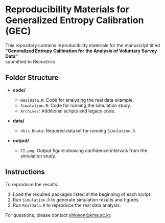 # Reproducibility Materials for Generalized Entropy Calibration (GEC)

This repository contains reproducibility materials for the manuscript titled  
**"Generalized Entropy Calibration for the Analysis of Voluntary Survey Data"**  
submitted to *Biometrics*.

## Folder Structure

- **code/**
  - `RealData.R`: Code for analyzing the real data example.
  - `Simulation.R`: Code for running the simulation study.
  - `Archive/`: Additional scripts and legacy code.

- **data/**
  - `nhis.Rdata`: Required dataset for running `Simulation.R`.

- **output/**
  - `CI.png`: Output figure showing confidence intervals from the simulation study.

## Instructions

To reproduce the results:
1. Load the required packages listed in the beginning of each script.
2. Run `Simulation.R` to generate simulation results and figures.
3. Run `RealData.R` to reproduce the real data analysis.

For questions, please contact yhkwon@kma.ac.kr.
